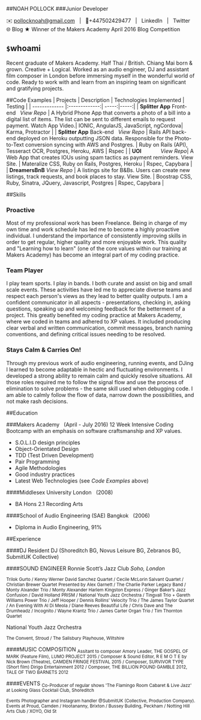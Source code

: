 ##NOAH POLLOCK
###Junior Developer



✉️
<a style="text-decoration:none" href="mailto:pollocknoah@gmail.com">pollocknoah@gmail.com</a>
&nbsp; | &nbsp;
📱+447502429477 &nbsp; | &nbsp;
<a style="text-decoration:none" href="https://uk.linkedin.com/in/knowerlittle">LinkedIn</a>
&nbsp; | &nbsp;
<a style="text-decoration:none" href="https://www.twitter.com/knowerlittle">Twitter</a>
<br>
🌐
<a style="text-decoration:none" href="https://knowerlittle.ghost.io">Blog</a>
★ Winner of the Makers Academy April 2016 Blog Competition



## `$`whoami
Recent graduate of Makers Academy. Half Thai / British. Chiang Mai born & grown. Creative + Logical. Worked as an audio engineer, DJ and assistant film composer in London before immersing myself in the wonderful world of code. Ready to work with and learn from an inspiring team on significant and gratifying projects.  

##Code Examples
| Projects     | Description           | Technologies Implemented | Testing |
| ------------- |:-------------:| -----:|-----:|
|   **Splitter App** Front-end &nbsp; <a style="text-decoration:none"  href="https://github.com/knowerlittle/splitter-frontend">*View Repo*</a>  | A Hybrid Phone App that converts a photo of a bill into a digital list of items. The list can be sent to different emails to request payment. <a style="text-decoration:none" href="https://vimeo.com/knowerlittle/billsplitter">Watch App Video</a>.| IONIC, AngularJS, JavaScript, ngCordova| Karma, Protractor |
|   **Splitter App** Back-end &nbsp; <a style="text-decoration:none"  href="https://github.com/knowerlittle/splitter-backend">*View Repo*</a> | Rails API back-end deployed on Heroku outputting JSON data. Responsible for the Photo-to-Text conversion syncing with AWS and Postgres. | Ruby on Rails (API), Tesseract OCR, Postgres, Heroku, AWS  | Rspec |
| **UOI**  &nbsp; &nbsp; &nbsp; &nbsp; &nbsp; &nbsp;  <a style="text-decoration:none"  href="https://github.com/knowerlittle/UOI">*View Repo*</a>| A Web App that creates IOUs using spam tactics as payment reminders. <a style="text-decoration:none"  href="https://uoi.herokuapp.com/">View Site</a>. |   Materalize CSS, Ruby on Rails, Postgres, Heroku | Rspec, Capybara |
| **DreamersBnB** <a style="text-decoration:none"  href="https://github.com/knowerlittle/dreamersbnb">*View Repo*</a> | A listings site for B&Bs. Users can create new listings, track requests, and book places to stay.  <a style="text-decoration:none"  href="https://dreamersbnb.herokuapp.com/">View Site</a>.     |    Boostrap CSS, Ruby, Sinatra, JQuery, Javascript, Postgres | Rspec, Capybara |

##Skills
### Proactive
Most of my professional work has been Freelance. Being in charge of my own time and work schedule has led me to become a highly proactive individual. I understand the importance of consistently improving skills in order to get regular, higher quality and more enjoyable work. This quality and "Learning how to learn" (one of the core values within our training at Makers Academy) has become an integral part of my coding practice.

### Team Player
I play team sports. I play in bands. I both curate and assist on big and small scale events. These activities have led me to appreciate diverse teams and respect each person's views as they lead to better quality outputs. I am a confident communicator in all aspects - presentations, checking in, asking questions, speaking up and welcoming feedback for the betterment of a project. This greatly benefited my coding practice at Makers Academy, where we coded in teams and adhered to XP values. It included producing clear verbal and written communication, commit messages, branch naming conventions, and defining critical issues needing to be resolved.

### Stays Calm & Carries On!
Through my previous work of audio engineering, running events, and DJing I learned to become adaptable in hectic and fluctuating environments. I developed a strong ability to remain calm and quickly resolve situations. All those roles required me to follow the signal flow and use the process of elimination to solve problems - the same skill used when debugging code. I am able to calmly follow the flow of data, narrow down the possibilities, and not make rash decisions.

##Education

###Makers Academy &nbsp; (April - July 2016)
12 Week Intensive Coding Bootcamp with an emphasis on software craftsmanship and XP values.

  * S.O.L.I.D design principles
  * Object-Orientated Design
  * TDD (Test Driven Development)
  * Pair Programming
  * Agile Methodologies
  * Good industry practices
  * Latest Web Technologies (see *Code Examples* above)


####Middlesex University London &nbsp; (2008)
* BA Hons 2.1 Recording Arts

####School of Audio Engineering (SAE) Bangkok &nbsp; (2006)
* Diploma in Audio Engineering, 91%

##Experience

####DJResident DJ (Shoreditch BG, Novus Leisure BG, Zebranos BG, SubmitUK Collective)

####SOUND ENGINEER
Ronnie Scott’s Jazz Club *Soho, London* &nbsp;&nbsp;&nbsp;

<sub>Trilok Gurto / Kenny Werner David Sanchez Quartet / Cecile McLorin Salvant Quartet / Christian Brewer Quartet Presented by Alex Garnett /  The Charlie Parker Legacy Band / Monty Alxander Trio / Monty Alexander Harlem Kingston Express / Ginger Baker’s Jazz Confusion / David Holland PRISM / National Youth Jazz Orchestra / Tingvall Trio + Gareth Williams Power Trio / Jeff Hooper / Dennis Rollins’ Velocity Trio / The James Taylor Quartet / An Evening With Al Di Meola / Diane Reeves Beautiful Life / Chris Dave and The Drumheadz / Incognito / Wayne Krantz Trio / James Carter Organ Trio / Tim Thornton Quartet</sub>

National Youth Jazz Orchestra &nbsp;&nbsp;

<sub>The Convent, Stroud / The Salisbury Playhouse, Wiltshire</sub>


####MUSIC COMPOSITION<sub>Assitant to composer Amory Leader, THE GOSPEL OF MARK (Feature Film), LUMO PROJECT 2015 / Composer & Sound Editor, R E M O T E by Nick Brown (Theatre), CAMDEN FRINGE FESTIVAL 2015 / Composer, SURVIVOR TYPE (Short film) Dirigo Entertainment 2012 / Composer, THE BILLION POUND GAMBLE 2012, TALE OF TWO BARNETS 2012 </sub>

####EVENTS<sub>Co-Producer of regular shows 'The Flamingo Room Cabaret & Live Jazz' at Looking Glass Cocktail Club, Shoreditch</sub><sub> Events Photographer and Instagram handler @SubmitUK (Collective, Production Company).
Events at Proud, Camden / Hootananny, Brixton / Bussey Building, Peckham / Notting Hill Arts Club / XOYO, Old St</sub>

